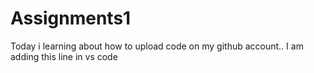 # Assignments1
Today i learning about how to upload code on my github account..
I am adding this line in vs code
